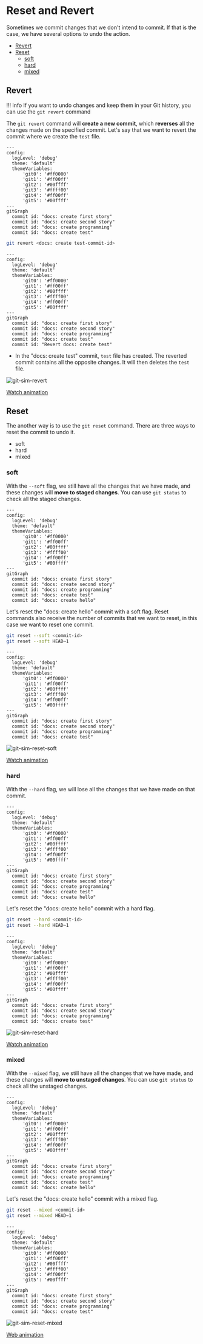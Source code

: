 # Reset and Revert

Sometimes we commit changes that we don't intend to commit. If that is the case, we have several options to undo the action.

- [Revert](#revert)
- [Reset](#reset)
    - [soft](#soft)
    - [hard](#hard)
    - [mixed](#mixed)

## Revert

!!! info
    If you want to undo changes and keep them in your Git history, you can use the
    `git revert` command

The `git revert` command will **create a new commit**, which **reverses** all the changes made on the specified commit. Let's say that we want to revert the commit where we create the `test` file.

```mermaid
---
config:
  logLevel: 'debug'
  theme: 'default'
  themeVariables:
      'git0': '#ff0000'
      'git1': '#ff00ff'
      'git2': '#00ffff'
      'git3': '#ffff00'
      'git4': '#ff00ff'
      'git5': '#00ffff'
---
gitGraph
  commit id: "docs: create first story"
  commit id: "docs: create second story"
  commit id: "docs: create programming"
  commit id: "docs: create test"
```

```bash
git revert <docs: create test-commit-id>
```

```mermaid
---
config:
  logLevel: 'debug'
  theme: 'default'
  themeVariables:
      'git0': '#ff0000'
      'git1': '#ff00ff'
      'git2': '#00ffff'
      'git3': '#ffff00'
      'git4': '#ff00ff'
      'git5': '#00ffff'
---
gitGraph
  commit id: "docs: create first story"
  commit id: "docs: create second story"
  commit id: "docs: create programming"
  commit id: "docs: create test"
  commit id: "Revert docs: create test"
```

- In the "docs: create test" commit, `test` file has created. The reverted commit contains all the opposite changes. It will then deletes the `test` file.

![git-sim-revert](../../assets/git/git-sim-revert.png)

[Watch animation](../../assets/git/git-sim-revert.webm)

## Reset

The another way is to use the `git reset` command. There are three ways to reset the commit to undo it.

- soft
- hard
- mixed

### soft

With the `--soft` flag, we still have all the changes that we have made, and these changes will **move to staged changes**. You can use `git status` to check all the staged changes.

```mermaid
---
config:
  logLevel: 'debug'
  theme: 'default'
  themeVariables:
      'git0': '#ff0000'
      'git1': '#ff00ff'
      'git2': '#00ffff'
      'git3': '#ffff00'
      'git4': '#ff00ff'
      'git5': '#00ffff'
---
gitGraph
  commit id: "docs: create first story"
  commit id: "docs: create second story"
  commit id: "docs: create programming"
  commit id: "docs: create test"
  commit id: "docs: create hello"
```

Let's reset the "docs: create hello" commit with a soft flag. Reset commands also receive the number of commits that we want to reset, in this case we want to reset one commit.

```bash
git reset --soft <commit-id>
git reset --soft HEAD~1
```

```mermaid
---
config:
  logLevel: 'debug'
  theme: 'default'
  themeVariables:
      'git0': '#ff0000'
      'git1': '#ff00ff'
      'git2': '#00ffff'
      'git3': '#ffff00'
      'git4': '#ff00ff'
      'git5': '#00ffff'
---
gitGraph
  commit id: "docs: create first story"
  commit id: "docs: create second story"
  commit id: "docs: create programming"
  commit id: "docs: create test"
```

![git-sim-reset-soft](../../assets/git/git-sim-reset-soft.png)

[Watch animation](../../assets/git/git-sim-reset-soft.webm)

### hard

With the `--hard` flag, we will lose all the changes that we have made on that commit.

```mermaid
---
config:
  logLevel: 'debug'
  theme: 'default'
  themeVariables:
      'git0': '#ff0000'
      'git1': '#ff00ff'
      'git2': '#00ffff'
      'git3': '#ffff00'
      'git4': '#ff00ff'
      'git5': '#00ffff'
---
gitGraph
  commit id: "docs: create first story"
  commit id: "docs: create second story"
  commit id: "docs: create programming"
  commit id: "docs: create test"
  commit id: "docs: create hello"
```

Let's reset the "docs: create hello" commit with a hard flag.

```bash
git reset --hard <commit-id>
git reset --hard HEAD~1
```

```mermaid
---
config:
  logLevel: 'debug'
  theme: 'default'
  themeVariables:
      'git0': '#ff0000'
      'git1': '#ff00ff'
      'git2': '#00ffff'
      'git3': '#ffff00'
      'git4': '#ff00ff'
      'git5': '#00ffff'
---
gitGraph
  commit id: "docs: create first story"
  commit id: "docs: create second story"
  commit id: "docs: create programming"
  commit id: "docs: create test"
```

![git-sim-reset-hard](../../assets/git/git-sim-reset-hard.png)

[Watch animation](../../assets/git/git-sim-reset-hard.webm)

### mixed

With the `--mixed` flag, we still have all the changes that we have made, and these changes will **move to unstaged changes**. You can use `git status` to check all the unstaged changes.

```mermaid
---
config:
  logLevel: 'debug'
  theme: 'default'
  themeVariables:
      'git0': '#ff0000'
      'git1': '#ff00ff'
      'git2': '#00ffff'
      'git3': '#ffff00'
      'git4': '#ff00ff'
      'git5': '#00ffff'
---
gitGraph
  commit id: "docs: create first story"
  commit id: "docs: create second story"
  commit id: "docs: create programming"
  commit id: "docs: create test"
  commit id: "docs: create hello"
```

Let's reset the "docs: create hello" commit with a mixed flag.

```bash
git reset --mixed <commit-id>
git reset --mixed HEAD~1
```

```mermaid
---
config:
  logLevel: 'debug'
  theme: 'default'
  themeVariables:
      'git0': '#ff0000'
      'git1': '#ff00ff'
      'git2': '#00ffff'
      'git3': '#ffff00'
      'git4': '#ff00ff'
      'git5': '#00ffff'
---
gitGraph
  commit id: "docs: create first story"
  commit id: "docs: create second story"
  commit id: "docs: create programming"
  commit id: "docs: create test"
```

![git-sim-reset-mixed](../../assets/git/git-sim-reset-mixed.png)

[Web animation](../../assets/git/git-sim-reset-mixed.webm)
